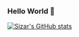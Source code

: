 ### Hello World 👋 


[![Sizar's GitHub stats](https://github-readme-stats.vercel.app/api?username=mhsizar&show_icons=true&theme=dark)
](https://github.com/mhsizar)

